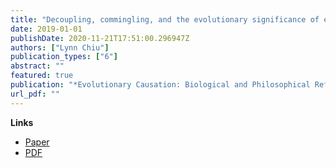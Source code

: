 ```yaml
---
title: "Decoupling, commingling, and the evolutionary significance of experiential niche construction"
date: 2019-01-01
publishDate: 2020-11-21T17:51:00.296947Z
authors: ["Lynn Chiu"]
publication_types: ["6"]
abstract: ""
featured: true
publication: "*Evolutionary Causation: Biological and Philosophical Reflections*"
url_pdf: ""
---
```


**Links**
- [Paper](https://doi.org/10.7551/mitpress/11693.003.0015)
- [PDF]()